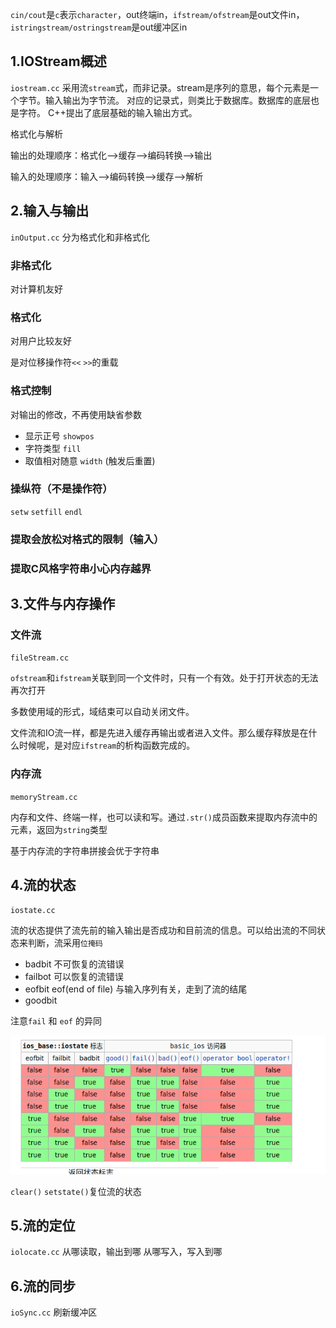`cin/cout`是`c`表示`character`，out终端in，`ifstream/ofstream`是out文件in，`istringstream/ostringstream`是out缓冲区in
## 1.IOStream概述
`iostream.cc`
采用流`stream`式，而非记录。stream是序列的意思，每个元素是一个字节。输入输出为字节流。
对应的记录式，则类比于数据库。数据库的底层也是字符。
C++提出了底层基础的输入输出方式。

格式化与解析

输出的处理顺序：格式化-->缓存-->编码转换-->输出

输入的处理顺序：输入-->编码转换-->缓存-->解析

## 2.输入与输出
`inOutput.cc`
分为格式化和非格式化
### 非格式化
对计算机友好
### 格式化
对用户比较友好

是对位移操作符`<<` `>>`的重载

### 格式控制
对输出的修改，不再使用缺省参数
- 显示正号 `showpos`
- 字符类型 `fill`
- 取值相对随意 `width` (触发后重置)

### 操纵符（不是操作符）
`setw` `setfill` `endl`

### 提取会放松对格式的限制（输入）

### 提取C风格字符串小心内存越界

## 3.文件与内存操作
### 文件流
`fileStream.cc`

`ofstream`和`ifstream`关联到同一个文件时，只有一个有效。处于打开状态的无法再次打开

多数使用域的形式，域结束可以自动关闭文件。

文件流和IO流一样，都是先进入缓存再输出或者进入文件。那么缓存释放是在什么时候呢，是对应`ifstream`的析构函数完成的。

### 内存流
`memoryStream.cc`

内存和文件、终端一样，也可以读和写。通过`.str()`成员函数来提取内存流中的元素，返回为`string`类型

基于内存流的字符串拼接会优于字符串
## 4.流的状态
`iostate.cc`

流的状态提供了流先前的输入输出是否成功和目前流的信息。可以给出流的不同状态来判断，流采用`位掩码`
- badbit 不可恢复的流错误
- failbot 可以恢复的流错误
- eofbit eof(end of file) 与输入序列有关，走到了流的结尾
- goodbit

注意`fail` 和 `eof` 的异同

<img src="https://github.com/sakura745/Picx_image_host/raw/master/20230906/Screenshot-from-2023-05-11-23-19-20.26o8gxzpu6f4.png" alt="Screenshot-from-2023-05-11-23-19-20" />

`clear()` `setstate()`复位流的状态
## 5.流的定位
`iolocate.cc`
从哪读取，输出到哪
从哪写入，写入到哪

## 6.流的同步
`ioSync.cc`
刷新缓冲区

